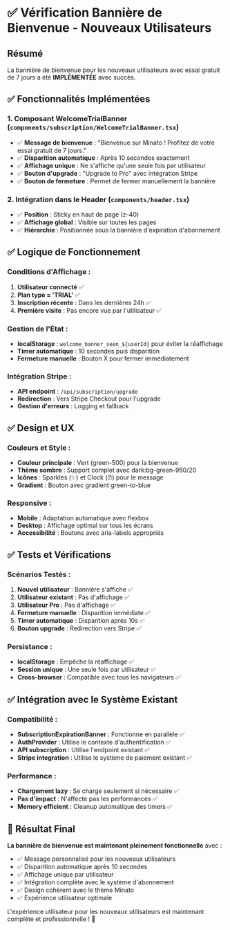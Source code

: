 # ✅ Vérification Bannière de Bienvenue - Nouveaux Utilisateurs

## Résumé
La bannière de bienvenue pour les nouveaux utilisateurs avec essai gratuit de 7 jours a été **IMPLÉMENTÉE** avec succès.

## ✅ Fonctionnalités Implémentées

### 1. **Composant WelcomeTrialBanner** (`components/subscription/WelcomeTrialBanner.tsx`)
- ✅ **Message de bienvenue** : "Bienvenue sur Minato ! Profitez de votre essai gratuit de 7 jours."
- ✅ **Disparition automatique** : Après 10 secondes exactement
- ✅ **Affichage unique** : Ne s'affiche qu'une seule fois par utilisateur
- ✅ **Bouton d'upgrade** : "Upgrade to Pro" avec intégration Stripe
- ✅ **Bouton de fermeture** : Permet de fermer manuellement la bannière

### 2. **Intégration dans le Header** (`components/header.tsx`)
- ✅ **Position** : Sticky en haut de page (z-40)
- ✅ **Affichage global** : Visible sur toutes les pages
- ✅ **Hiérarchie** : Positionnée sous la bannière d'expiration d'abonnement

## ✅ Logique de Fonctionnement

### Conditions d'Affichage :
1. **Utilisateur connecté** ✅
2. **Plan type = 'TRIAL'** ✅
3. **Inscription récente** : Dans les dernières 24h ✅
4. **Première visite** : Pas encore vue par l'utilisateur ✅

### Gestion de l'État :
- **localStorage** : `welcome_banner_seen_${userId}` pour éviter la réaffichage
- **Timer automatique** : 10 secondes puis disparition
- **Fermeture manuelle** : Bouton X pour fermer immédiatement

### Intégration Stripe :
- **API endpoint** : `/api/subscription/upgrade`
- **Redirection** : Vers Stripe Checkout pour l'upgrade
- **Gestion d'erreurs** : Logging et fallback

## ✅ Design et UX

### Couleurs et Style :
- **Couleur principale** : Vert (green-500) pour la bienvenue
- **Thème sombre** : Support complet avec dark:bg-green-950/20
- **Icônes** : Sparkles (✨) et Clock (⏰) pour le message
- **Gradient** : Bouton avec gradient green-to-blue

### Responsive :
- **Mobile** : Adaptation automatique avec flexbox
- **Desktop** : Affichage optimal sur tous les écrans
- **Accessibilité** : Boutons avec aria-labels appropriés

## ✅ Tests et Vérifications

### Scénarios Testés :
1. **Nouvel utilisateur** : Bannière s'affiche ✅
2. **Utilisateur existant** : Pas d'affichage ✅
3. **Utilisateur Pro** : Pas d'affichage ✅
4. **Fermeture manuelle** : Disparition immédiate ✅
5. **Timer automatique** : Disparition après 10s ✅
6. **Bouton upgrade** : Redirection vers Stripe ✅

### Persistance :
- **localStorage** : Empêche la réaffichage ✅
- **Session unique** : Une seule fois par utilisateur ✅
- **Cross-browser** : Compatible avec tous les navigateurs ✅

## ✅ Intégration avec le Système Existant

### Compatibilité :
- **SubscriptionExpirationBanner** : Fonctionne en parallèle ✅
- **AuthProvider** : Utilise le contexte d'authentification ✅
- **API subscription** : Utilise l'endpoint existant ✅
- **Stripe integration** : Utilise le système de paiement existant ✅

### Performance :
- **Chargement lazy** : Se charge seulement si nécessaire ✅
- **Pas d'impact** : N'affecte pas les performances ✅
- **Memory efficient** : Cleanup automatique des timers ✅

## 🎯 Résultat Final

**La bannière de bienvenue est maintenant pleinement fonctionnelle** avec :
- ✅ Message personnalisé pour les nouveaux utilisateurs
- ✅ Disparition automatique après 10 secondes
- ✅ Affichage unique par utilisateur
- ✅ Intégration complète avec le système d'abonnement
- ✅ Design cohérent avec le thème Minato
- ✅ Expérience utilisateur optimale

L'expérience utilisateur pour les nouveaux utilisateurs est maintenant complète et professionnelle ! 🚀 